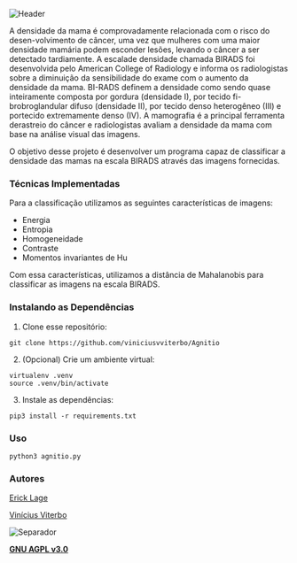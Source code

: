 ![Header](https://user-images.githubusercontent.com/24854541/100174337-fbdfd380-2eaa-11eb-8904-ed9879116bc8.png)

A densidade da mama é comprovadamente relacionada com o risco do desen-volvimento de câncer, uma vez que mulheres com uma maior densidade mamária podem esconder lesões, levando o câncer a ser detectado tardiamente. A escalade densidade chamada BIRADS foi desenvolvida pelo American College of Radiology e informa os radiologistas sobre a diminuição da sensibilidade do exame com o aumento da densidade da mama. BI-RADS definem a densidade como sendo quase inteiramente composta por gordura (densidade I), por tecido fi-brobroglandular difuso (densidade II), por tecido denso heterogêneo (III) e portecido extremamente denso (IV). A mamografia é a principal ferramenta derastreio do câncer e radiologistas avaliam a densidade da mama com base na análise visual das imagens.

O objetivo desse projeto é desenvolver um programa capaz de classificar a densidade das mamas na escala BIRADS através das imagens fornecidas.

### Técnicas Implementadas

Para a classificação utilizamos as seguintes características de imagens:

- Energia
- Entropia
- Homogeneidade
- Contraste
- Momentos invariantes de Hu

Com essa características, utilizamos a distância de Mahalanobis para classificar as imagens na escala BIRADS.

### Instalando as Dependências

1. Clone esse repositório:
```shell
git clone https://github.com/viniciusvviterbo/Agnitio
```

2. (Opcional) Crie um ambiente virtual:
```shell
virtualenv .venv
source .venv/bin/activate
```

3. Instale as dependências:
```shell
pip3 install -r requirements.txt
```

### Uso

```
python3 agnitio.py
```

### Autores
[Erick Lage](https://github.com/erickLage)

[Vinícius Viterbo](https://github.com/viniciusvviterbo)

![Separador](https://user-images.githubusercontent.com/24854541/100174347-05693b80-2eab-11eb-9fd9-9662153767c0.png)

**[GNU AGPL v3.0](https://www.gnu.org/licenses/gpl-3.0.html)**
